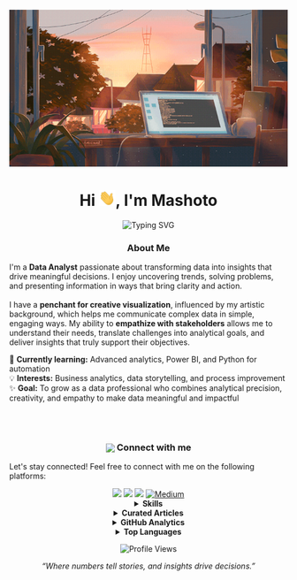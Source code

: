 ![](assets/view.gif)

<h1 align="center">Hi <img src="https://raw.githubusercontent.com/ABSphreak/ABSphreak/master/gifs/Hi.gif" width="30px">, I'm Mashoto </h1> <p align="center">

<!-- ======================= -->
<!--  ✨ Header Typing Animation   ✨  -->
<!-- ======================= -->
<p align="center">
  <img src="https://readme-typing-svg.herokuapp.com?font=Righteous+Code&size=24&duration=4000&pause=1000&color=6AD1E3&center=true&vCenter=true&width=550&lines=Aspiring+Data+Analyst;Excel+%7C+SQL+%7C+Tableau+%7C+Power+BI;Python+%7C+Git;Driven+by+Data+Inspired+by+Insights" alt="Typing SVG" />
</p>

<!-- ======================= -->
<!--     🙋‍♀️ About Me       -->
<!-- ======================= -->
<h3 align="center">About Me</h3>

<p align="left">
  I'm a <b>Data Analyst</b> passionate about transforming data into insights that drive meaningful decisions.  
  I enjoy uncovering trends, solving problems, and presenting information in ways that bring clarity and action.  
  <br><br>
  I have a <b>penchant for creative visualization</b>, influenced by my artistic background, which helps me communicate complex data in simple, engaging ways.  
  My ability to <b>empathize with stakeholders</b> allows me to understand their needs, translate challenges into analytical goals, and deliver insights that truly support their objectives.  
</p>

<p align="left">
  🌱 <b>Currently learning:</b> Advanced analytics, Power BI, and Python for automation <br>
  💡 <b>Interests:</b> Business analytics, data storytelling, and process improvement <br>
  ✨ <b>Goal:</b> To grow as a data professional who combines analytical precision, creativity, and empathy to make data meaningful and impactful  
</p>

<br>
</br>
   
<!-- ======================= -->
<!--   🔗 Social Profiles    -->
<!-- ======================= -->

<h3 align="center">
  <img src="https://github.com/mayankchaudhary26/Cool-Readme-ideas/blob/master/data/octocat/spidertocat.png" width="40" style="vertical-align: middle;"/>
  Connect with me
</h3>

Let's stay connected! Feel free to connect with me on the following platforms: 

<div align="center">
<!-- GMAIL -->
  <a href="mailto:mashoto.makobe99@gmail.com"><img src="https://img.shields.io/badge/Gmail-D14836?style=for-the-badge&logo=gmail&logoColor=white&color=black" /></a>
<!--LINKEDIN-->
  <a href="https://www.linkedin.com/in/makobemashoto/"><img src="https://img.shields.io/badge/LinkedIn-%2312100E.svg?&style=for-the-badge&logo=Linkedin&logoColor=white&color=black" /></a>
<!--PORTFOLIO -->
 <a href="https://www.linkedin.com/in/makobemashoto/"><img src="https://img.shields.io/badge/Portfolio-%2312100E.svg?&style=for-the-badge&logo=todoist&logoColor=white&color=black" /></a>
<!-- MEDIUM -->
<a href="https://medium.com/@mmashoto" target="_blank"><img alt="Medium" src="https://img.shields.io/badge/medium-%2312100E.svg?&style=for-the-badge&logo=medium&logoColor=white" /></a> 

<!-- ======================= -->
<!--       🛠️ Skills        -->
<!-- ======================= -->
<details>
  <summary><strong>Skills</strong></summary>
<br>
<div align="center">

###### Programming and Markup Languages:
<div align="center">

![CSS](https://img.shields.io/badge/CSS-%2312100E.svg?style=for-the-badge&logo=css&logoColor=white)
![HTML](https://img.shields.io/badge/HTML-%2312100E.svg?style=for-the-badge&logo=HTML&logoColor=white)
![Java](https://img.shields.io/badge/Java-%2312100E.svg?style=for-the-badge&logo=java&logoColor=white)
![JavaScript](https://img.shields.io/badge/JavaScript-%2312100E.svg?style=for-the-badge&logo=javascript&logoColor=white)
![Python](https://img.shields.io/badge/Python-%2312100E.svg?style=for-the-badge&logo=python&logoColor=white)
![R](https://img.shields.io/badge/R-%2312100E.svg?style=for-the-badge&logo=r&logoColor=white)  
![SQL](https://img.shields.io/badge/SQL-%2312100E.svg?style=for-the-badge&logo=sql&logoColor=white)  

###### Database Management & Cloud Hosting:
<div align="center">

![GitHubPages](https://img.shields.io/badge/GitHub%20Pages-%2312100E.svg?style=for-the-badge&logo=github&logoColor=white) 
![Notion](https://img.shields.io/badge/Notion-%2312100E.svg?style=for-the-badge&logo=notion&logoColor=white) 
![MySQL](https://img.shields.io/badge/MySQL-%2312100E.svg?style=for-the-badge&logo=mysql&logoColor=white) 
![PostgreSQL](https://img.shields.io/badge/PostgreSQL-%2312100E.svg?style=for-the-badge&logo=postgresql&logoColor=white) 
![SQLite](https://img.shields.io/badge/SQLite-%2312100E.svg?style=for-the-badge&logo=sqlite&logoColor=white)  
![SQL Server](https://img.shields.io/badge/SQL%20Server-%2312100E.svg?style=for-the-badge&logo=sql-server&logoColor=white)        

###### Data Visualization:
<div align="center">

![Excel](https://img.shields.io/badge/Excel-%2312100E.svg?style=for-the-badge&logo=excel&logoColor=white)
![PowerBI](https://img.shields.io/badge/Power%20BI-%2312100E.svg?style=for-the-badge&logo=power%20bi&logoColor=white)
![Tableau](https://img.shields.io/badge/tableau-%2312100E.svg?style=for-the-badge&logo=tableau&logoColor=white)


###### Project Management:
<div align="center">

![Jira](https://img.shields.io/badge/jira-%2312100E.svg?style=for-the-badge&logo=jira&logoColor=white)
![Asana](https://img.shields.io/badge/Asana-%2312100E.svg?style=for-the-badge&logo=Asana&logoColor=white)
![Notion](https://img.shields.io/badge/Notion-%2312100E.svg?style=for-the-badge&logo=notion&logoColor=white) 

###### Version Control, Software and Platforms:
<div align="center">

![GitHubDesktop](https://img.shields.io/badge/GitHub%20Desktop-%2312100E.svg?style=for-the-badge&logo=github&logoColor=white)
![GitHub](https://img.shields.io/badge/GitHub-%2312100E.svg?style=for-the-badge&logo=github&logoColor=white)
![Git](https://img.shields.io/badge/Git-%2312100E.svg?style=for-the-badge&logo=git&logoColor=white)
![Visual-Studio-Code](https://img.shields.io/badge/Visual%20Studio%20Code-%2312100E.svg?style=for-the-badge&logo=visual-studio-code&logoColor=white)
![Canva](https://img.shields.io/badge/Canva-%2312100E.svg?style=for-the-badge&logo=Canva&logoColor=white)
![Discord](https://img.shields.io/badge/Discord-%2312100E.svg?style=for-the-badge&logo=discord&logoColor=white)
![Adobe](https://img.shields.io/badge/Adobe-%2312100E.svg?style=for-the-badge&logo=adobe&logoColor=white)
![Audacity](https://img.shields.io/badge/Audacity-%2312100E.svg?style=for-the-badge&logo=audacity&logoColor=white)
![Google Sheets](https://img.shields.io/badge/Google%20Sheets-%2312100E.svg?style=for-the-badge&logo=google%20sheets&logoColor=white)

###### Frameworks and Libraries:
<div align="center">

![Matplotlib](https://img.shields.io/badge/Matplotlib-%2312100E.svg?style=for-the-badge&logo=matplotlib&logoColor=white)
![Seaborn](https://img.shields.io/badge/Seaborn-%2312100E.svg?style=for-the-badge&logo=seaborn&logoColor=white)
![NumPy](https://img.shields.io/badge/NumPy-%2312100E.svg?style=for-the-badge&logo=numpy&logoColor=white)
![Pandas](https://img.shields.io/badge/Pandas-%2312100E.svg?style=for-the-badge&logo=pandas&logoColor=white)
![Jupyter](https://img.shields.io/badge/Jupyter-%2312100E.svg?style=for-the-badge&logo=Jupyter&logoColor=white)
![Anaconda](https://img.shields.io/badge/Anaconda-%2312100E.svg?style=for-the-badge&logo=anaconda&logoColor=white) 
![GitHub-Actions](https://img.shields.io/badge/Github%20Actions-%2312100E.svg?style=for-the-badge&logo=github%20actions&logoColor=white)   
![VS Code Editor](https://img.shields.io/badge/VS%20Code%20Editor-%2312100E.svg?style=for-the-badge&logo=visual-studio-code&logoColor=white)
</details>

<!-- ======================= -->
<!--     ✍️ Blog & Writing     -->
<!-- ======================= -->
<details>
  <summary><strong>Curated Articles</strong></summary>
<br>
<div align="center">
Apart from data analytics, I maintain a blog on 
<a href="https://medium.com/@mmashoto">Medium</a>
and <a href="https://www.linkedin.com/in/makobemashoto/@mmashoto">LinkedIn</a>
 
Below are sample of most recent articles:
[Coming soon!! :)]
</details>

<!-- ======================= -->
<!--     📊  GitHub Analytics      -->
<!-- ======================= -->
<details>
  <summary><strong>GitHub Analytics</strong></summary>
<br>
<div align="center">

![](https://github-readme-stats.vercel.app/api?username=mmashoto&theme=graywhite&hide_border=true&include_all_commits=false&count_private=false)<br/>
![](https://nirzak-streak-stats.vercel.app/?user=mmashoto&theme=graywhite&hide_border=true)<br/>
</details>

<!-- ======================= -->
<!--     Top Languages Card      -->
<!-- ======================= -->
<details>
  <summary><strong>Top Languages</strong></summary>
<br>
<div align="center">
<img src="https://github-readme-stats.vercel.app/api/top-langs/?username=mmashoto&layout=compact&theme=graywhite" alt="Top Languages" />
</details>


<!-- ======================= -->
<!--     Profile Views Badge      -->
<!-- ======================= -->
![Profile Views](https://komarev.com/ghpvc/?username=mmashoto&style=for-the-badge&color=blue)


<p align="center">
  <em>“Where numbers tell stories, and insights drive decisions.”</em>  
</p>








